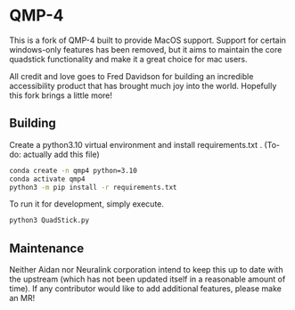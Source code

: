 # QMP-4

This is a fork of QMP-4 built to provide MacOS support.  Support for certain windows-only features has been removed, but it aims to maintain the core quadstick functionality and make it a great choice for mac users.

All credit and love goes to Fred Davidson for building an incredible accessibility product that has brought much joy into the world. Hopefully this fork brings a little more!

## Building

Create a python3.10 virtual environment and install requirements.txt . (To-do: actually add this file)

```sh
conda create -n qmp4 python=3.10
conda activate qmp4
python3 -m pip install -r requirements.txt
```

To run it for development, simply execute.

```sh
python3 QuadStick.py
```

## Maintenance

Neither Aidan nor Neuralink corporation intend to keep this up to date with the upstream (which has not been updated itself in a reasonable amount of time). If any contributor would like to add additional features, please make an MR!
